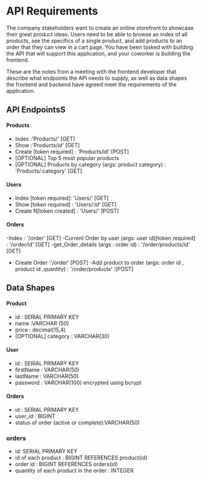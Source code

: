 # API Requirements
The company stakeholders want to create an online storefront to showcase their great product ideas. Users need to be able to browse an index of all products, see the specifics of a single product, and add products to an order that they can view in a cart page. You have been tasked with building the API that will support this application, and your coworker is building the frontend.

These are the notes from a meeting with the frontend developer that describe what endpoints the API needs to supply, as well as data shapes the frontend and backend have agreed meet the requirements of the application. 

## API EndpointsS
#### Products
- Index :'Products/' [GET]
- Show :'Products/id' [GET]
- Create [token required] : 'Products/id' [POST]
- [OPTIONAL] Top 5 most popular products 
- [OPTIONAL] Products by category (args: product category) : 'Products/:category' [GET]

#### Users
- Index [token required]: 'Users/' [GET]
- Show [token required] : 'Users/:id' [GET]
- Create N[token created] : 'Users/' [POST]

#### Orders
-Index : '/order' [GET]
-Current Order by user (args: user id)[token required] : '/order/id' [GET]
-get_Order_details (args : order id)  : '/order/products/id' [GET]
- Create Order :'/order' [POST]
-Add product to order (args: order id , product id ,quantity) : '/order/products' :[POST]

## Data Shapes
#### Product
-  id :  SERIAL PRIMARY KEY
- name :VARCHAR (50) 
- price : decimal(15,4)
- [OPTIONAL] category : VARCHAR(30)

#### User
- id :  SERIAL PRIMARY KEY
- firstName : VARCHAR(50)
- lastName : VARCHAR(50)
- password :  VARCHAR(100) encrypted using bcrypt

#### Orders
- id : SERIAL PRIMARY KEY
- user_id : BIGINT
- status of order (active or complete):VARCHAR(50)
### orders
- id:  SERIAL PRIMARY KEY
- id of each product : BIGINT REFERENCES product(id)
- order id : BIGINT REFERENCES orders(id)
- quantity of each product in the order : INTEGER